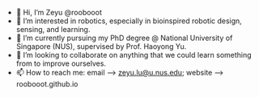 - 👋 Hi, I’m Zeyu @roobooot
- 👀 I’m interested in robotics, especially in bioinspired robotic design, sensing, and learning.
- 🌱 I’m currently pursuing my PhD degree @ National University of Singapore (NUS), supervised by Prof. Haoyong Yu.
- 💞️ I’m looking to collaborate on anything that we could learn something from to improve ourselves. 
- 📫 How to reach me: email --> zeyu.lu@u.nus.edu; website --> roobooot.github.io

<!---
roobooot/roobooot is a ✨ special ✨ repository because its `README.md` (this file) appears on your GitHub profile.
You can click the Preview link to take a look at your changes.
--->
